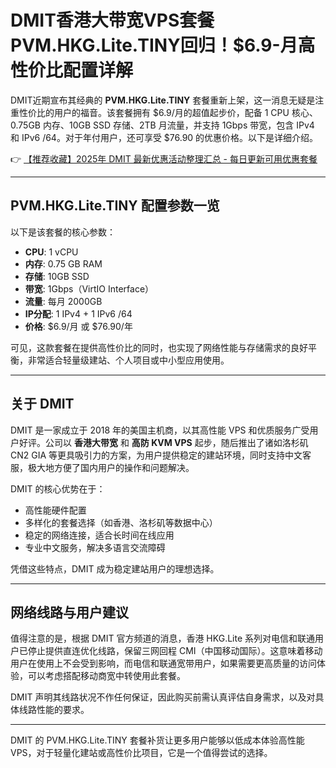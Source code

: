 # DMIT香港大带宽VPS套餐PVM.HKG.Lite.TINY回归！$6.9-月高性价比配置详解

DMIT近期宣布其经典的 **PVM.HKG.Lite.TINY** 套餐重新上架，这一消息无疑是注重性价比的用户的福音。该套餐拥有 $6.9/月的超值起步价，配备 1 CPU 核心、0.75GB 内存、10GB SSD 存储、2TB 月流量，并支持 1Gbps 带宽，包含 IPv4 和 IPv6 /64。对于年付用户，还可享受 $76.90 的优惠价格。以下是详细介绍。

👉 [【推荐收藏】2025年 DMIT 最新优惠活动整理汇总 - 每日更新可用优惠套餐](https://bit.ly/dmit_coupon)

---

## PVM.HKG.Lite.TINY 配置参数一览

以下是该套餐的核心参数：

- **CPU**: 1 vCPU  
- **内存**: 0.75 GB RAM  
- **存储**: 10GB SSD  
- **带宽**: 1Gbps（VirtIO Interface）  
- **流量**: 每月 2000GB  
- **IP分配**: 1 IPv4 + 1 IPv6 /64  
- **价格**: $6.9/月 或 $76.90/年  

可见，这款套餐在提供高性价比的同时，也实现了网络性能与存储需求的良好平衡，非常适合轻量级建站、个人项目或中小型应用使用。

---

## 关于 DMIT

DMIT 是一家成立于 2018 年的美国主机商，以其高性能 VPS 和优质服务广受用户好评。公司以 **香港大带宽** 和 **高防 KVM VPS** 起步，随后推出了诸如洛杉矶 CN2 GIA 等更具吸引力的方案，为用户提供稳定的建站环境，同时支持中文客服，极大地方便了国内用户的操作和问题解决。

DMIT 的核心优势在于：

- 高性能硬件配置
- 多样化的套餐选择（如香港、洛杉矶等数据中心）
- 稳定的网络连接，适合长时间在线应用
- 专业中文服务，解决多语言交流障碍

凭借这些特点，DMIT 成为稳定建站用户的理想选择。

---

## 网络线路与用户建议

值得注意的是，根据 DMIT 官方频道的消息，香港 HKG.Lite 系列对电信和联通用户已停止提供直连优化线路，保留三网回程 CMI（中国移动国际）。这意味着移动用户在使用上不会受到影响，而电信和联通宽带用户，如果需要更高质量的访问体验，可以考虑搭配移动商宽中转使用此套餐。

DMIT 声明其线路状况不作任何保证，因此购买前需认真评估自身需求，以及对具体线路性能的要求。

---

DMIT 的 PVM.HKG.Lite.TINY 套餐补货让更多用户能够以低成本体验高性能 VPS，对于轻量化建站或高性价比项目，它是一个值得尝试的选择。